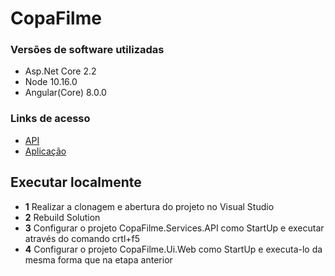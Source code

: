 # CopaFilme


### Versões de software utilizadas

- Asp.Net Core 2.2
- Node 10.16.0
- Angular(Core) 8.0.0


### Links de acesso

- [API](https://copafilme.azurewebsites.net/swagger/index.html)
- [Aplicação](https://paulosales47.github.io/CopaFilme/)

## Executar localmente

- **1** Realizar a clonagem e abertura do projeto no Visual Studio
- **2** Rebuild Solution
- **3** Configurar o projeto CopaFilme.Services.API como StartUp e executar através do comando crtl+f5
- **4** Configurar o projeto CopaFilme.Ui.Web como StartUp e executa-lo da mesma forma que na etapa anterior

